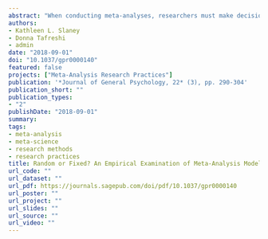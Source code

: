 ```yaml
---
abstract: "When conducting meta-analyses, researchers must make decisions about which statistical model is most appropriate for the specific context and aims of the meta-analysis. Although there are several meta-analysis models, most researchers choose between two general models: fixed-effect (FE) and random-effects (RE). Yet, the basis on which these two general models are distinguished and of when it is appropriate to use one or the other varies in the methodological literature. Although model-to-inference inconsistencies have been previously noted, there has been little empirical investigation of whether, and to what extent, the varying conceptualizations of the distinctions between FE and RE models are reflected in published meta-analyses. The present study explores whether conceptualizations of model distinctions among psychological researchers are consistent with those in the methods literature. We also examine model choices and rationales given by psychological researchers in two samples of published meta-analyses in psychology-related journals. We identify four primary categories for distinguishing between FE and RE models, only two of which were predominant in our samples. Although model choice appears to be reported at a moderately high rate, many researchers continue not to provide explicit rationales for their model choices or do not clearly tie model choices to the specific research aims of the meta-analyses. Implications of these findings are discussed."
authors:
- Kathleen L. Slaney
- Donna Tafreshi
- admin
date: "2018-09-01"
doi: "10.1037/gpr0000140"
featured: false
projects: ["Meta-Analysis Research Practices"]
publication: '*Journal of General Psychology, 22* (3), pp. 290-304'
publication_short: ""
publication_types:
- "2"
publishDate: "2018-09-01"
summary: 
tags:
- meta-analysis
- meta-science
- research methods
- research practices
title: Random or Fixed? An Empirical Examination of Meta-Analysis Model Choices
url_code: ""
url_dataset: ""
url_pdf: https://journals.sagepub.com/doi/pdf/10.1037/gpr0000140
url_poster: ""
url_project: ""
url_slides: ""
url_source: ""
url_video: ""
---
```

